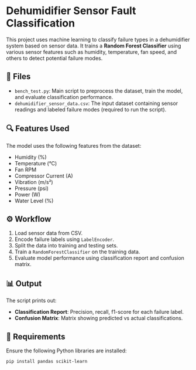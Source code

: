# Dehumidifier Sensor Fault Classification

This project uses machine learning to classify failure types in a dehumidifier system based on sensor data. It trains a **Random Forest Classifier** using various sensor features such as humidity, temperature, fan speed, and others to detect potential failure modes.

## 📁 Files

- `bench_test.py`: Main script to preprocess the dataset, train the model, and evaluate classification performance.
- `dehumidifier_sensor_data.csv`: The input dataset containing sensor readings and labeled failure modes (required to run the script).

## 🔍 Features Used

The model uses the following features from the dataset:

- Humidity (%)
- Temperature (°C)
- Fan RPM
- Compressor Current (A)
- Vibration (m/s²)
- Pressure (psi)
- Power (W)
- Water Level (%)

## ⚙️ Workflow

1. Load sensor data from CSV.
2. Encode failure labels using `LabelEncoder`.
3. Split the data into training and testing sets.
4. Train a `RandomForestClassifier` on the training data.
5. Evaluate model performance using classification report and confusion matrix.

## 📊 Output

The script prints out:
- **Classification Report**: Precision, recall, f1-score for each failure label.
- **Confusion Matrix**: Matrix showing predicted vs actual classifications.

## 🧪 Requirements

Ensure the following Python libraries are installed:

```bash
pip install pandas scikit-learn

